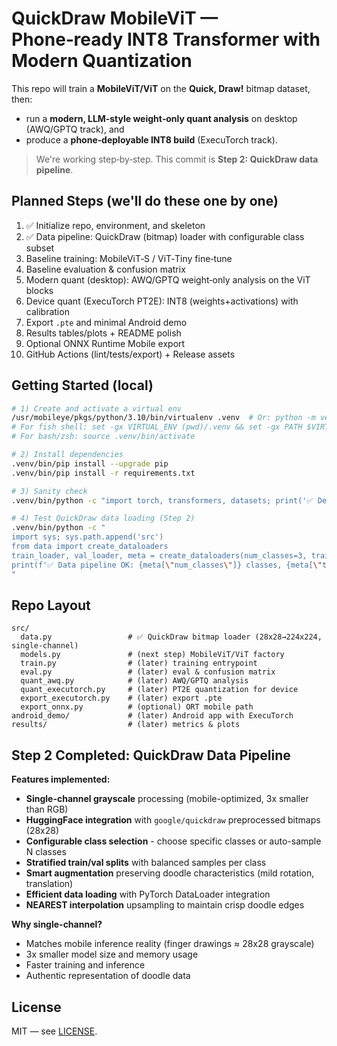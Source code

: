 # QuickDraw MobileViT — Phone‑ready INT8 Transformer with Modern Quantization

This repo will train a **MobileViT/ViT** on the **Quick, Draw!** bitmap dataset, then:
- run a **modern, LLM‑style weight‑only quant analysis** on desktop (AWQ/GPTQ track), and
- produce a **phone‑deployable INT8 build** (ExecuTorch track).

> We're working step‑by‑step. This commit is **Step 2: QuickDraw data pipeline**.

## Planned Steps (we'll do these one by one)
1. ✅ Initialize repo, environment, and skeleton
2. ✅ Data pipeline: QuickDraw (bitmap) loader with configurable class subset
3. Baseline training: MobileViT‑S / ViT‑Tiny fine‑tune
4. Baseline evaluation & confusion matrix
5. Modern quant (desktop): AWQ/GPTQ weight‑only analysis on the ViT blocks
6. Device quant (ExecuTorch PT2E): INT8 (weights+activations) with calibration
7. Export `.pte` and minimal Android demo
8. Results tables/plots + README polish
9. Optional ONNX Runtime Mobile export
10. GitHub Actions (lint/tests/export) + Release assets

## Getting Started (local)
```bash
# 1) Create and activate a virtual env 
/usr/mobileye/pkgs/python/3.10/bin/virtualenv .venv  # Or: python -m venv .venv
# For fish shell: set -gx VIRTUAL_ENV (pwd)/.venv && set -gx PATH $VIRTUAL_ENV/bin $PATH
# For bash/zsh: source .venv/bin/activate

# 2) Install dependencies
.venv/bin/pip install --upgrade pip
.venv/bin/pip install -r requirements.txt

# 3) Sanity check
.venv/bin/python -c "import torch, transformers, datasets; print('✅ Dependencies OK')"

# 4) Test QuickDraw data loading (Step 2)
.venv/bin/python -c "
import sys; sys.path.append('src')
from data import create_dataloaders
train_loader, val_loader, meta = create_dataloaders(num_classes=3, train_samples_per_class=50)
print(f'✅ Data pipeline OK: {meta[\"num_classes\"]} classes, {meta[\"train_samples\"]} train samples')
"
```

## Repo Layout
```
src/
  data.py                 # ✅ QuickDraw bitmap loader (28x28→224x224, single-channel)
  models.py               # (next step) MobileViT/ViT factory  
  train.py                # (later) training entrypoint
  eval.py                 # (later) eval & confusion matrix
  quant_awq.py            # (later) AWQ/GPTQ analysis
  quant_executorch.py     # (later) PT2E quantization for device
  export_executorch.py    # (later) export .pte
  export_onnx.py          # (optional) ORT mobile path
android_demo/             # (later) Android app with ExecuTorch
results/                  # (later) metrics & plots
```

## Step 2 Completed: QuickDraw Data Pipeline

**Features implemented:**
- **Single-channel grayscale** processing (mobile-optimized, 3x smaller than RGB)
- **HuggingFace integration** with `google/quickdraw` preprocessed bitmaps (28x28)
- **Configurable class selection** - choose specific classes or auto-sample N classes
- **Stratified train/val splits** with balanced samples per class
- **Smart augmentation** preserving doodle characteristics (mild rotation, translation)
- **Efficient data loading** with PyTorch DataLoader integration
- **NEAREST interpolation** upsampling to maintain crisp doodle edges

**Why single-channel?**
- Matches mobile inference reality (finger drawings ≈ 28x28 grayscale)
- 3x smaller model size and memory usage
- Faster training and inference
- Authentic representation of doodle data

## License
MIT — see [LICENSE](LICENSE).
